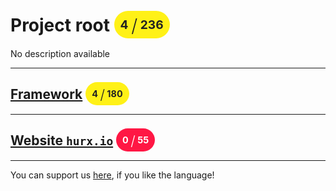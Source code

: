 # Project root <span style="background-color: #FFF117; color: #222222; padding: 10px; border-radius: 100px; font-size: 19.2px; vertical-align: top;">4 <span style="font-size: 28.799999999999997px; vertical-align: middle; font-weight: 300;">/</span> 236</span>
No description available

_____
## [Framework](./0/readme.md) <span style="background-color: #FFF117; color: #222222; padding: 10px; border-radius: 100px; font-size: 14.399999999999999px; vertical-align: top;">4 <span style="font-size: 21.599999999999998px; vertical-align: middle; font-weight: 300;">/</span> 180</span>
_____
## [Website `hurx.io`](./1/readme.md) <span style="background-color: #FF1744; color: #FFFFFF; padding: 10px; border-radius: 100px; font-size: 14.399999999999999px; vertical-align: top;">0 <span style="font-size: 21.599999999999998px; vertical-align: middle; font-weight: 300;">/</span> 55</span>
_____
You can support us [here](https://www.buymeacoffee.com/hurx), if you like the language!